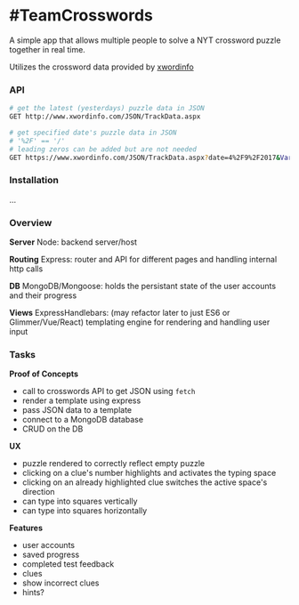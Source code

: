 # #TeamCrosswords #

A simple app that allows multiple people to solve a NYT crossword puzzle together in real time.

Utilizes the crossword data provided by [xwordinfo](http://www.xwordinfo.com)

### API ###

```sh
# get the latest (yesterdays) puzzle data in JSON
GET http://www.xwordinfo.com/JSON/TrackData.aspx

# get specified date's puzzle data in JSON
# '%2F' == '/'
# leading zeros can be added but are not needed
GET https://www.xwordinfo.com/JSON/TrackData.aspx?date=4%2F9%2F2017&Variety=false
```

### Installation ###

...

### Overview ###

**Server**
Node:
backend server/host

**Routing**
Express:
router and API for different pages and handling internal http calls

**DB**
MongoDB/Mongoose:
holds the persistant state of the user accounts and their progress

**Views**
ExpressHandlebars: (may refactor later to just ES6 or Glimmer/Vue/React)
templating engine for rendering and handling user input

### Tasks ###

**Proof of Concepts**

* call to crosswords API to get JSON using `fetch`
* render a template using express
* pass JSON data to a template
* connect to a MongoDB database
* CRUD on the DB

**UX**

* puzzle rendered to correctly reflect empty puzzle
* clicking on a clue's number highlights and activates the typing space
* clicking on an already highlighted clue switches the active space's direction
* can type into squares vertically
* can type into squares horizontally

**Features**

* user accounts
* saved progress
* completed test feedback
* clues
* show incorrect clues
* hints?
